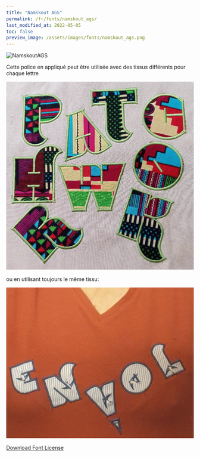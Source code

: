 ```yaml
---
title: "Namskout AGS"
permalink: /fr/fonts/namskout_ags/
last_modified_at: 2022-05-05
toc: false
preview_image: /assets/images/fonts/namskout_ags.png
---
```

![NamskoutAGS](/assets/images/fonts/namskout_ags.png)

Cette police en appliqué peut être utilisée avec des tissus différents pour chaque lettre

![NamskoutAGS2](/assets/images/fonts/namskout2.jpg)

ou en utilisant toujours le même tissu: 

![NamskoutAGS3](/assets/images/fonts/namskout3.jpg)

[Download Font License](https://github.com/inkstitch/inkstitch/tree/main/fonts/namskout_AGS/LICENSE)

